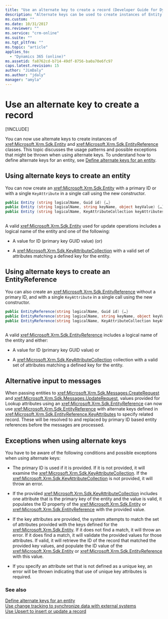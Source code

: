 ```yaml
---
title: "Use an alternate key to create a record (Developer Guide for Dynamics 365 Customer Engagement)| MicrosoftDocs"
description: "Alternate keys can be used to create instances of Entity and EntityReference classes. This topic discusses the usage patterns and possible exceptions that might be thrown when using alternate keys."
ms.custom: ""
ms.date: 10/31/2017
ms.reviewer: ""
ms.service: "crm-online"
ms.suite: ""
ms.tgt_pltfrm: ""
ms.topic: "article"
applies_to: 
  - "Dynamics 365 (online)"
ms.assetid: fa8762cd-b714-49df-8756-ba0a70e6fc97
caps.latest.revision: 15
author: "JimDaly"
ms.author: "jdaly"
manager: "amyla"
---
```

# Use an alternate key to create a record

[!INCLUDE[](../includes/cc_applies_to_update_9_0_0.md)]

You   can now use alternate keys to create instances of <xref:Microsoft.Xrm.Sdk.Entity> and <xref:Microsoft.Xrm.Sdk.EntityReference> classes. This topic discusses the usage patterns and possible exceptions that might be thrown when using alternate keys. To understand how to define alternate keys for an entity, see [Define alternate keys for an entity](define-alternate-keys-entity.md).  
  
<a name="BKMK_entity"></a>   
## Using alternate keys to create an entity  
 You can now create an <xref:Microsoft.Xrm.Sdk.Entity> with a primary ID or with a single `KeyAttribute` in a single call using the new constructor.  
  
```csharp  
public Entity (string logicalName, Guid id) {…}    
public Entity (string logicalName, string keyName, object keyValue) {…}  
public Entity (string logicalName, KeyAttributeCollection keyAttributes) {…}  
  
```  
  
 A valid <xref:Microsoft.Xrm.Sdk.Entity> used for update operations includes a logical name of the entity and one of the following:  
  
-   A value for ID (primary key GUID value) (or)  
  
-   A <xref:Microsoft.Xrm.Sdk.KeyAttributeCollection> with a valid set of attributes matching a defined key for the entity.  
  
<a name="BKMK_EntityReference"></a>   
## Using alternate keys to create an EntityReference  
 You can also create an <xref:Microsoft.Xrm.Sdk.EntityReference> without a primary ID, and with a single `KeyAttribute` in a single call using the new constructor.  
  
```csharp  
public EntityReference(string logicalName, Guid id) {…}    
public EntityReference(string logicalName, string keyName, object keyValue) {…}    
public EntityReference(string logicalName, KeyAttributeCollection keyAttributeCollection) {…}  
  
```  
  
 A valid <xref:Microsoft.Xrm.Sdk.EntityReference> includes a logical name of the entity and either:  
  
-   A value for ID (primary key GUID value) or  
  
-   A <xref:Microsoft.Xrm.Sdk.KeyAttributeCollection> collection with a valid set of attributes matching a defined key for the entity.  
  
<a name="BKMK_input"></a>   
## Alternative input to messages  
 When passing entities to <xref:Microsoft.Xrm.Sdk.Messages.CreateRequest> and <xref:Microsoft.Xrm.Sdk.Messages.UpdateRequest>, values provided for Lookup attributes using an <xref:Microsoft.Xrm.Sdk.EntityReference> can now use <xref:Microsoft.Xrm.Sdk.EntityReference> with alternate keys defined in <xref:Microsoft.Xrm.Sdk.EntityReference.KeyAttributes> to specify related record.  These will be resolved to and replaced by primary ID based entity references before the messages are processed.  
  
<a name="BKMK_Exceptions"></a>   
## Exceptions when using alternate keys  
 You have to be aware of the following conditions and possible exceptions when using alternate keys:  
  
-   The primary ID is used if it is provided. If it is not provided, it will examine the <xref:Microsoft.Xrm.Sdk.KeyAttributeCollection>.  If the <xref:Microsoft.Xrm.Sdk.KeyAttributeCollection> is not provided, it will throw an error.  
  
-   If the provided <xref:Microsoft.Xrm.Sdk.KeyAttributeCollection> includes one attribute that is the primary key of the entity and the value is valid, it populates the ID property of the <xref:Microsoft.Xrm.Sdk.Entity> or <xref:Microsoft.Xrm.Sdk.EntityReference> with the provided value.  
  
-   If the key attributes are provided, the system attempts to match the set of attributes provided with the keys defined for the <xref:Microsoft.Xrm.Sdk.Entity>.  If it does not find a match, it will throw an error.  If it does find a match, it will validate the provided values for those attributes. If valid, it will retrieve the ID of the record that matched the provided key values, and populate the ID value of the <xref:Microsoft.Xrm.Sdk.Entity> or <xref:Microsoft.Xrm.Sdk.EntityReference> with this value.  
  
-   If you specify an attribute set that is not defined as a unique key, an error will be thrown indicating that use of unique key attributes is required.  
  
### See also  
 [Define alternate keys for an entity](define-alternate-keys-entity.md)   
 [Use change tracking to synchronize data with external systems](use-change-tracking-synchronize-data-external-systems.md)   
 [Use Upsert to insert or update a record](use-upsert-insert-update-record.md)
